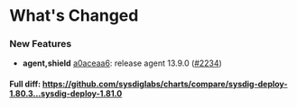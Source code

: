 # What's Changed

### New Features
- **agent,shield** [a0aceaa6](https://github.com/sysdiglabs/charts/commit/a0aceaa6c40b30d43678109d43fa5691c2feebc0): release agent 13.9.0 ([#2234](https://github.com/sysdiglabs/charts/issues/2234))
#### Full diff: https://github.com/sysdiglabs/charts/compare/sysdig-deploy-1.80.3...sysdig-deploy-1.81.0
